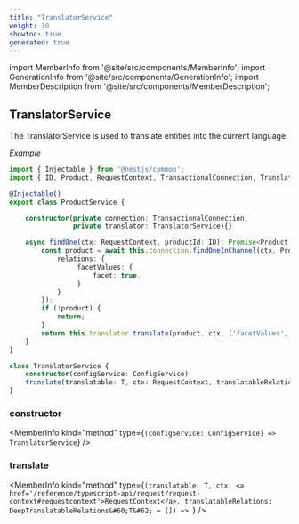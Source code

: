```yaml
---
title: "TranslatorService"
weight: 10
showtoc: true
generated: true
---
```

<!-- This file was generated from the Vendure source. Do not modify. Instead, re-run the "docs:build" script -->
import MemberInfo from '@site/src/components/MemberInfo';
import GenerationInfo from '@site/src/components/GenerationInfo';
import MemberDescription from '@site/src/components/MemberDescription';


## TranslatorService

<GenerationInfo sourceFile="packages/core/src/service/helpers/translator/translator.service.ts" sourceLine="42" packageName="@vendure/core" />

The TranslatorService is used to translate entities into the current language.

*Example*

```ts
import { Injectable } from '@nestjs/common';
import { ID, Product, RequestContext, TransactionalConnection, TranslatorService } from '@vendure/core';

@Injectable()
export class ProductService {

    constructor(private connection: TransactionalConnection,
                private translator: TranslatorService){}

    async findOne(ctx: RequestContext, productId: ID): Promise<Product | undefined> {
        const product = await this.connection.findOneInChannel(ctx, Product, productId, ctx.channelId, {
            relations: {
                 facetValues: {
                     facet: true,
                 }
            }
        });
        if (!product) {
            return;
        }
        return this.translator.translate(product, ctx, ['facetValues', ['facetValues', 'facet']]);
    }
}
```

```ts title="Signature"
class TranslatorService {
    constructor(configService: ConfigService)
    translate(translatable: T, ctx: RequestContext, translatableRelations: DeepTranslatableRelations<T> = []) => ;
}
```

<div className="members-wrapper">

### constructor

<MemberInfo kind="method" type={`(configService: ConfigService) => TranslatorService`}   />


### translate

<MemberInfo kind="method" type={`(translatable: T, ctx: <a href='/reference/typescript-api/request/request-context#requestcontext'>RequestContext</a>, translatableRelations: DeepTranslatableRelations&#60;T&#62; = []) => `}   />




</div>
